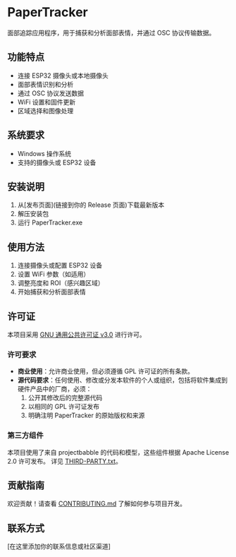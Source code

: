 # PaperTracker

面部追踪应用程序，用于捕获和分析面部表情，并通过 OSC 协议传输数据。

## 功能特点

- 连接 ESP32 摄像头或本地摄像头
- 面部表情识别和分析
- 通过 OSC 协议发送数据
- WiFi 设置和固件更新
- 区域选择和图像处理

## 系统要求

- Windows 操作系统
- 支持的摄像头或 ESP32 设备

## 安装说明

1. 从[发布页面](链接到你的 Release 页面)下载最新版本
2. 解压安装包
3. 运行 PaperTracker.exe

## 使用方法

1. 连接摄像头或配置 ESP32 设备
2. 设置 WiFi 参数（如适用）
3. 调整亮度和 ROI（感兴趣区域）
4. 开始捕获和分析面部表情

## 许可证

本项目采用 [GNU 通用公共许可证 v3.0](LICENSE) 进行许可。

### 许可要求

- **商业使用**：允许商业使用，但必须遵循 GPL 许可证的所有条款。
- **源代码要求**：任何使用、修改或分发本软件的个人或组织，包括将软件集成到硬件产品中的厂商，必须：
  1. 公开其修改后的完整源代码
  2. 以相同的 GPL 许可证发布
  3. 明确注明 PaperTracker 的原始版权和来源

### 第三方组件

本项目使用了来自 projectbabble 的代码和模型，这些组件根据 Apache License 2.0 许可发布。
详见 [THIRD-PARTY.txt](THIRD-PARTY.txt)。

## 贡献指南

欢迎贡献！请查看 [CONTRIBUTING.md](CONTRIBUTING.md) 了解如何参与项目开发。

## 联系方式

[在这里添加你的联系信息或社区渠道]
